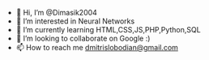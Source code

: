 - 👋 Hi, I’m @Dimasik2004
- 👀 I’m interested in Neural Networks
- 🌱 I’m currently learning HTML,CSS,JS,PHP,Python,SQL
- 💞️ I’m looking to collaborate on Google :)
- 📫 How to reach me dmitrislobodian@gmail.com
